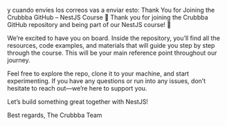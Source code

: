 y cuando envíes los correos vas a enviar esto: Thank You for Joining the Crubbba GitHub – NestJS Course 🚀
Thank you for joining the Crubbba GitHub repository and being part of our NestJS course! 🎉

We’re excited to have you on board. Inside the repository, you’ll find all the resources, code examples, and materials that will guide you step by step through the course. This will be your main reference point throughout our journey.

Feel free to explore the repo, clone it to your machine, and start experimenting. If you have any questions or run into any issues, don’t hesitate to reach out—we’re here to support you.

Let’s build something great together with NestJS!

Best regards,
The Crubbba Team